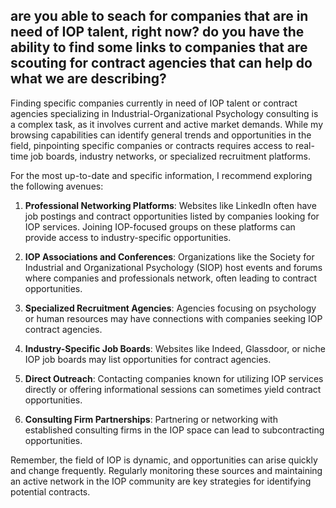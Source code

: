 are you able to seach for companies that are in need of IOP talent, right now? 
do you have the ability to find some links to companies that are scouting for contract agencies that can help do what we are describing? 
-----


Finding specific companies currently in need of IOP talent or contract agencies specializing in Industrial-Organizational Psychology consulting is a complex task, as it involves current and active market demands. While my browsing capabilities can identify general trends and opportunities in the field, pinpointing specific companies or contracts requires access to real-time job boards, industry networks, or specialized recruitment platforms.

For the most up-to-date and specific information, I recommend exploring the following avenues:

1. **Professional Networking Platforms**: Websites like LinkedIn often have job postings and contract opportunities listed by companies looking for IOP services. Joining IOP-focused groups on these platforms can provide access to industry-specific opportunities.

2. **IOP Associations and Conferences**: Organizations like the Society for Industrial and Organizational Psychology (SIOP) host events and forums where companies and professionals network, often leading to contract opportunities.

3. **Specialized Recruitment Agencies**: Agencies focusing on psychology or human resources may have connections with companies seeking IOP contract agencies.

4. **Industry-Specific Job Boards**: Websites like Indeed, Glassdoor, or niche IOP job boards may list opportunities for contract agencies.

5. **Direct Outreach**: Contacting companies known for utilizing IOP services directly or offering informational sessions can sometimes yield contract opportunities.

6. **Consulting Firm Partnerships**: Partnering or networking with established consulting firms in the IOP space can lead to subcontracting opportunities.

Remember, the field of IOP is dynamic, and opportunities can arise quickly and change frequently. Regularly monitoring these sources and maintaining an active network in the IOP community are key strategies for identifying potential contracts.